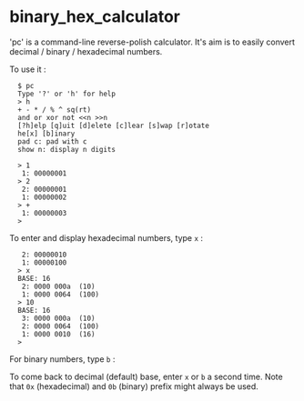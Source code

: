 # binary_hex_calculator

'pc' is a command-line reverse-polish calculator.
It's aim is to easily convert decimal / binary / hexadecimal numbers.

To use it :
````
  $ pc
  Type '?' or 'h' for help
  > h
  + - * / % ^ sq(rt)
  and or xor not <<n >>n
  [?h]elp [q]uit [d]elete [c]lear [s]wap [r]otate
  he[x] [b]inary
  pad c: pad with c
  show n: display n digits

  > 1
   1: 00000001
  > 2
   2: 00000001
   1: 00000002
  > +
   1: 00000003
  >
````

To enter and display hexadecimal numbers, type `x` :
````
   2: 00000010
   1: 00000100
  > x
  BASE: 16
   2: 0000 000a  (10)
   1: 0000 0064  (100)
  > 10
  BASE: 16
   3: 0000 000a  (10)
   2: 0000 0064  (100)
   1: 0000 0010  (16)
  >
````

For binary numbers, type `b` :

To come back to decimal (default) base, enter `x` or `b` a second time.
Note that `0x` (hexadecimal) and `0b` (binary) prefix might always be used.

